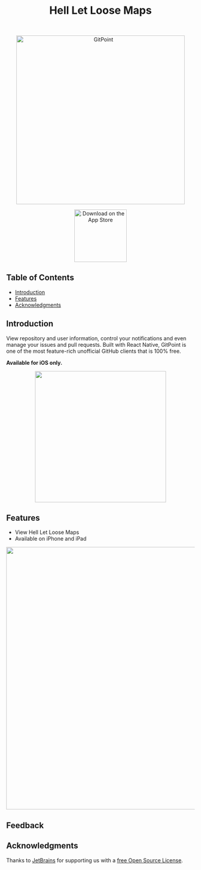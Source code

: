 <h1 align="center"> Hell Let Loose Maps </h1> <br>
<p align="center">
  <a href="https://hllmaps.com">
    <img alt="GitPoint" title="GitPoint" src="https://sdqeklghxkpezitwhgbg.supabase.co/storage/v1/object/public/my-public-media/Dark Mode.png" width="450">
  </a>
</p>

<p align="center">
  
</p>

<p align="center">
  <a href="https://hellletloose.com">
    <img alt="Download on the App Store" title="App Store" src="http://i.imgur.com/0n2zqHD.png" width="140">
  </a>

</p>

<!-- START doctoc generated TOC please keep comment here to allow auto update -->
<!-- DON'T EDIT THIS SECTION, INSTEAD RE-RUN doctoc TO UPDATE -->
## Table of Contents

- [Introduction](#introduction)
- [Features](#features)
- [Acknowledgments](#acknowledgments)

<!-- END doctoc generated TOC please keep comment here to allow auto update -->

## Introduction


View repository and user information, control your notifications and even manage your issues and pull requests. Built with React Native, GitPoint is one of the most feature-rich unofficial GitHub clients that is 100% free.

**Available for iOS only.**

<p align="center">
  <img src = "http://i.imgur.com/HowF6aM.png" width=350>
</p>

## Features

* View Hell Let Loose Maps
* Available on iPhone and iPad
<p align="center">
  <img src ="https://sdqeklghxkpezitwhgbg.supabase.co/storage/v1/object/public/my-public-media/OmahaBeach1.PNG"width=700>
</p>



## Feedback



## Acknowledgments

Thanks to [JetBrains](https://www.jetbrains.com) for supporting us with a [free Open Source License](https://www.jetbrains.com/buy/opensource).

